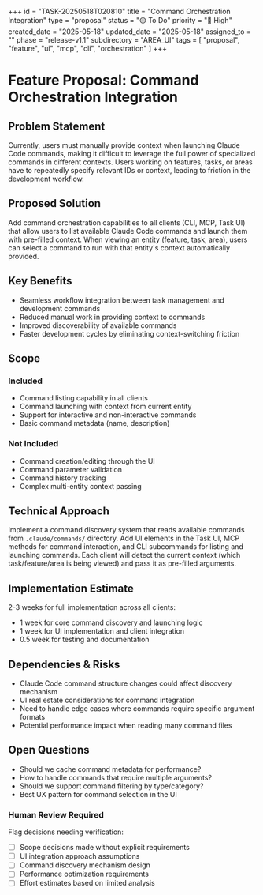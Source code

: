 +++
id = "TASK-20250518T020810"
title = "Command Orchestration Integration"
type = "proposal"
status = "🟡 To Do"
priority = "🔼 High"
created_date = "2025-05-18"
updated_date = "2025-05-18"
assigned_to = ""
phase = "release-v1.1"
subdirectory = "AREA_UI"
tags = [ "proposal", "feature", "ui", "mcp", "cli", "orchestration" ]
+++

# Feature Proposal: Command Orchestration Integration

## Problem Statement
Currently, users must manually provide context when launching Claude Code commands, making it difficult to leverage the full power of specialized commands in different contexts. Users working on features, tasks, or areas have to repeatedly specify relevant IDs or context, leading to friction in the development workflow.

## Proposed Solution
Add command orchestration capabilities to all clients (CLI, MCP, Task UI) that allow users to list available Claude Code commands and launch them with pre-filled context. When viewing an entity (feature, task, area), users can select a command to run with that entity's context automatically provided.

## Key Benefits
- Seamless workflow integration between task management and development commands
- Reduced manual work in providing context to commands
- Improved discoverability of available commands
- Faster development cycles by eliminating context-switching friction

## Scope

### Included
- Command listing capability in all clients
- Command launching with context from current entity
- Support for interactive and non-interactive commands
- Basic command metadata (name, description)

### Not Included
- Command creation/editing through the UI
- Command parameter validation
- Command history tracking
- Complex multi-entity context passing

## Technical Approach
Implement a command discovery system that reads available commands from `.claude/commands/` directory. Add UI elements in the Task UI, MCP methods for command interaction, and CLI subcommands for listing and launching commands. Each client will detect the current context (which task/feature/area is being viewed) and pass it as pre-filled arguments.

## Implementation Estimate
2-3 weeks for full implementation across all clients:
- 1 week for core command discovery and launching logic
- 1 week for UI implementation and client integration
- 0.5 week for testing and documentation

## Dependencies & Risks
- Claude Code command structure changes could affect discovery mechanism
- UI real estate considerations for command integration
- Need to handle edge cases where commands require specific argument formats
- Potential performance impact when reading many command files

## Open Questions
- Should we cache command metadata for performance?
- How to handle commands that require multiple arguments?
- Should we support command filtering by type/category?
- Best UX pattern for command selection in the UI

### Human Review Required
Flag decisions needing verification:
- [ ] Scope decisions made without explicit requirements
- [ ] UI integration approach assumptions
- [ ] Command discovery mechanism design
- [ ] Performance optimization requirements
- [ ] Effort estimates based on limited analysis
